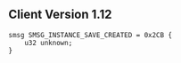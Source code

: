 ## Client Version 1.12

```rust,ignore
smsg SMSG_INSTANCE_SAVE_CREATED = 0x2CB {
    u32 unknown;    
}

```
